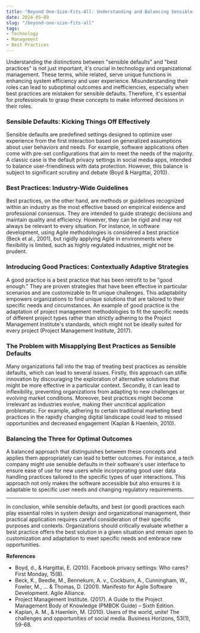 ```yaml
---
title: "Beyond One-Size-Fits-All: Understanding and Balancing Sensible Defaults and Best Practices in Technology and Management"
date: 2024-05-09
slug: "/beyond-one-size-fits-all"
tags:
- Technology
- Management
- Best Practices
---
```


Understanding the distinctions between "sensible defaults" and "best practices" is not just important, it's crucial in technology and organizational management. These terms, while related, serve unique functions in enhancing system efficiency and user experience. Misunderstanding their roles can lead to suboptimal outcomes and inefficiencies, especially when best practices are mistaken for sensible defaults. Therefore, it's essential for professionals to grasp these concepts to make informed decisions in their roles.

### **Sensible Defaults: Kicking Things Off Effectively**

Sensible defaults are predefined settings designed to optimize user experience from the first interaction based on generalized assumptions about user behaviors and needs. For example, software applications often come with pre-set configurations that aim to meet the needs of the majority. A classic case is the default privacy settings in social media apps, intended to balance user-friendliness with data protection. However, this balance is subject to significant scrutiny and debate (Boyd & Hargittai, 2010).

### **Best Practices: Industry-Wide Guidelines**

Best practices, on the other hand, are methods or guidelines recognized within an industry as the most effective based on empirical evidence and professional consensus. They are intended to guide strategic decisions and maintain quality and efficiency. However, they can be rigid and may not always be relevant to every situation. For instance, in software development, using Agile methodologies is considered a best practice (Beck et al., 2001), but rigidly applying Agile in environments where flexibility is limited, such as highly regulated industries, might not be prudent.

### **Introducing Good Practices: Contextually Adaptive Strategies**

A good practice is a best practice that has been retrofit to be "good enough." They are proven strategies that have been effective in particular scenarios and are customizable to fit unique challenges. This adaptability empowers organizations to find unique solutions that are tailored to their specific needs and circumstances. An example of good practice is the adaptation of project management methodologies to fit the specific needs of different project types rather than strictly adhering to the Project Management Institute's standards, which might not be ideally suited for every project (Project Management Institute, 2017).

### **The Problem with Misapplying Best Practices as Sensible Defaults**

Many organizations fall into the trap of treating best practices as sensible defaults, which can lead to several issues. Firstly, this approach can stifle innovation by discouraging the exploration of alternative solutions that might be more effective in a particular context. Secondly, it can lead to inflexibility, preventing organizations from adapting to new challenges or evolving market conditions. Moreover, best practices might become irrelevant as industries evolve, making their uncritical application problematic. For example, adhering to certain traditional marketing best practices in the rapidly changing digital landscape could lead to missed opportunities and decreased engagement (Kaplan & Haenlein, 2010).

### **Balancing the Three for Optimal Outcomes**

A balanced approach that distinguishes between these concepts and applies them appropriately can lead to better outcomes. For instance, a tech company might use sensible defaults in their software's user interface to ensure ease of use for new users while incorporating good user data handling practices tailored to the specific types of user interactions. This approach not only makes the software accessible but also ensures it is adaptable to specific user needs and changing regulatory requirements.

---

In conclusion, while sensible defaults, and best (or good) practices each play essential roles in system design and organizational management, their practical application requires careful consideration of their specific purposes and contexts. Organizations should critically evaluate whether a best practice offers the best solution in a given situation and remain open to customization and adaptation to meet specific needs and embrace new opportunities.

**References**
* Boyd, d., & Hargittai, E. (2010). Facebook privacy settings: Who cares? First Monday, 15(8).
* Beck, K., Beedle, M., Bennekum, A. v., Cockburn, A., Cunningham, W., Fowler, M., ... & Thomas, D. (2001). Manifesto for Agile Software Development. Agile Alliance.
* Project Management Institute. (2017). A Guide to the Project Management Body of Knowledge (PMBOK Guide) – Sixth Edition.
* Kaplan, A. M., & Haenlein, M. (2010). Users of the world, unite! The challenges and opportunities of social media. Business Horizons, 53(1), 59-68.